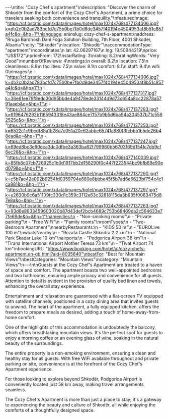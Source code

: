 ---\ntitle: "Cozy Chef's apartment"\ndescription: "Discover the charm of Shkodër from the comfort of the Cozy Chef's Apartment, a prime choice for travelers seeking both convenience and tranquility."\nfeaturedImage: "https://cf.bstatic.com/xdata/images/hotel/max1024x768/477134006.jpg?k=db2c0b2ad783bcfd7c75b0be7fb0d8de3457f40194e4504953af8b51c857a4fc&o=&hp=1"\nlanguage: en\nslug: cozy-chef-s-apartment\naddress: "Rruga Bardhosh Dani Foga Solution Building, 7th Floor, 4001 Shkodër, Albania"\ncity: "Shkodër"\nlocation: "Shkodër"\naccommodationType: "apartment"\ncoordinates:\n  lat: 42.06297167\n  lng: 19.50944219\nprice: "US$172"\npriceFrom: 172\nstarRating: 3\nrating: 8.2\nratingWords: "Very Good"\nnumberOfReviews: 4\nratings:\n  overall: 8.2\n  location: 7.5\n  cleanliness: 8.8\n  facilities: 7.5\n  value: 8.1\n  comfort: 8.1\n  staff: 9.4\n  wifi: 0\nimages:\n  - "https://cf.bstatic.com/xdata/images/hotel/max1024x768/477134006.jpg?k=db2c0b2ad783bcfd7c75b0be7fb0d8de3457f40194e4504953af8b51c857a4fc&o=&hp=1"\n  - "https://cf.bstatic.com/xdata/images/hotel/max1024x768/477137317.jpg?k=36e61ee79f8edc30d95bbde4a9478ede33144d9d73c654a8cc22878a5791aaeb&o=&hp=1"\n  - "https://cf.bstatic.com/xdata/images/hotel/max1024x768/477137293.jpg?k=6196476292b1165943318e43ae864ce7f57b9b5d6ba94a204537b71c5562525c&o=&hp=1"\n  - "https://cf.bstatic.com/xdata/images/hotel/max1024x768/477137250.jpg?k=6522c1c9bedf88a1b28d7c051a20e62abbe65741a680f3fcbb51b5de26b48ead&o=&hp=1"\n  - "https://cf.bstatic.com/xdata/images/hotel/max1024x768/477137247.jpg?k=69ed8bc3e60eca3dc0dfbe3a363ba62f799960b56703f69d154fc7db9cf6ec28&o=&hp=1"\n  - "https://cf.bstatic.com/xdata/images/hotel/max1024x768/477140039.jpg?k=85fb6c07cb726925c1b0d1917bb2d158290f0c447f223544bc9bfb89e90ed079&o=&hp=1"\n  - "https://cf.bstatic.com/xdata/images/hotel/max1024x768/477137290.jpg?k=c5b7ae42e002b9254fd0359794e680e8bbbe45f5b7ad6e6623bf754c4c1ca881&o=&hp=1"\n  - "https://cf.bstatic.com/xdata/images/hotel/max1024x768/477137297.jpg?k=e2630b9c6a51109fc330d1c359c3112e63c32818115da3b635f0083475d87e8a&o=&hp=1"\n  - "https://cf.bstatic.com/xdata/images/hotel/max1024x768/477137263.jpg?k=93d6e8933459603020b87d43def2bcb4689c753b68469da2c564633e77fe69de&o=&hp=1"\namenities:\n  - "Non-smoking rooms"\n  - "Private parking"\n  - "Free WiFi"\n  - "Family rooms"\nroomTypes:\n  - "Two-Bedroom Apartment"\nnearbyRestaurants:\n  - "KIDS 50 m"\n  - "EUROLive 100 m"\nwhatsNearby:\n  - "Rozafa Castle Shkodra 2.2 km"\n  - "National Park Skadar Lake 10 km"\nairports:\n  - "Podgorica Airport 38 km"\n  - "Tirana International Airport Mother Teresa 73 km"\n  - "Tivat Airport 74 km"\nbookingURL: "https://www.booking.com/hotel/al/cozy-chefs-apartment.en-gb.html?aid=8035640"\nbestFor: "Best for Mountain Views"\nbestCategories: "Mountain Views"\ncategory: "Mountain Views"\n---\n\nGuests at the Cozy Chef's Apartment are treated to a haven of space and comfort. The apartment boasts two well-appointed bedrooms and two bathrooms, ensuring ample privacy and convenience for all guests. Attention to detail is evident in the provision of quality bed linen and towels, enhancing the overall stay experience.

Entertainment and relaxation are guaranteed with a flat-screen TV equipped with satellite channels, positioned in a cozy dining area that invites guests to unwind. The heart of the apartment, a fully equipped kitchen, offers the freedom to prepare meals as desired, adding a touch of home-away-from-home comfort.

One of the highlights of this accommodation is undoubtedly the balcony, which offers breathtaking mountain views. It's the perfect spot for guests to enjoy a morning coffee or an evening glass of wine, soaking in the natural beauty of the surroundings.

The entire property is a non-smoking environment, ensuring a clean and healthy stay for all guests. With free WiFi available throughout and private parking on site, convenience is at the forefront of the Cozy Chef's Apartment experience.

For those looking to explore beyond Shkodër, Podgorica Airport is conveniently located just 58 km away, making travel arrangements seamless.

The Cozy Chef's Apartment is more than just a place to stay; it's a gateway to experiencing the beauty and culture of Shkodër, all while enjoying the comforts of a thoughtfully designed space.